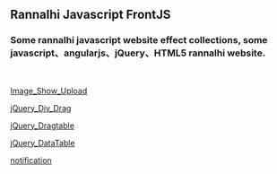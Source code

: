 ## Rannalhi Javascript FrontJS

<h3>
Some rannalhi javascript website effect collections, some javascript、angularjs、jQuery、HTML5 rannalhi website.
</h3>
</br>

[Image_Show_Upload](https://silence940109.github.io/FrontJS/image_show_upload/)

[jQuery_Div_Drag](https://silence940109.github.io/FrontJS/jQuery_Div_Drag/)

[jQuery_Dragtable](https://silence940109.github.io/FrontJS/jQuery_Dragtable/)

[jQuery_DataTable](https://silence940109.github.io/FrontJS/jQuery_DataTable/)

[notification](https://silence940109.github.io/FrontJS/notification/)